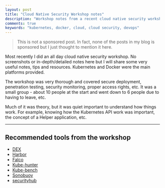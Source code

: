 ```yaml
---
layout: post
title: "Cloud Native Security Workshop notes"
description: "Workshop notes from a recent cloud native security workshop delivered by Component Soft"
comments: true
keywords: "kubernetes, docker, cloud, cloud security, devops"
---
```


> This is not a sponsored post. In fact, none of the posts in my blog is sponsored but I just thought to mention it here.

Most recently I did an all day cloud native security workshop. No screenshots or in-depth/detailed notes here but I will share some very useful notes, tips and resources. Kubernetes and Docker were the main platforms provided.

The workshop was very thorough and covered secure deployment, penetration testing, security monitoring, proper access rights, etc. It was a small group - about 10 people at the start and went down to 6 people due to having to leave, etc.

Much of it was theory, but it was quiet important to understand how things work. For example, knowing how the Kubernetes API work was important, the concept of a Helper application, etc.

---

## Recommended tools from the workshop

* [DEX](https://github.com/dexidp/dex/blob/master/Documentation/kubernetes.md)
* [Harbor](https://goharbor.io/)
* [Falco](github.com/falcosecurity)
* [Kube-hunter](https://github.com/aquasecurity/kube-hunter)
* [Kube-bench](https://github.com/aquasecurity/kube-bench)
* [Sonobuoy](https://github.com/vmware-tanzu/sonobuoy)
* [securityhub](securityhub.dev)
